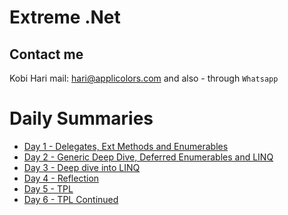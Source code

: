 # Extreme .Net
## Contact me
Kobi Hari
mail: hari@applicolors.com
and also - through `Whatsapp`

# Daily Summaries
* [Day 1 - Delegates, Ext Methods and Enumerables](https://github.com/kobi2294/Course-082020-Veronis-Extreme.Net/wiki/Day-1---Delegates-Ex-Methods-and-Enumerables)
* [Day 2 - Generic Deep Dive, Deferred Enumerables and LINQ](https://github.com/kobi2294/Course-082020-Varonis-Extreme.Net/wiki/Day-2-Generics-Deferred-enumerables-and-LINQ)
* [Day 3 - Deep dive into LINQ](https://github.com/kobi2294/Course-082020-Varonis-Extreme.Net/wiki/Day-3-LINQ-Deep-Dive)
* [Day 4 - Reflection](https://github.com/kobi2294/Course-082020-Varonis-Extreme.Net/wiki/Day-4-Reflection)
* [Day 5 - TPL](https://github.com/kobi2294/Course-082020-Varonis-Extreme.Net/wiki/Day-5-Introduction-to-TPL)
* [Day 6 - TPL Continued](https://github.com/kobi2294/Course-082020-Varonis-Extreme.Net/wiki/Day-6---TPL-Continued)
